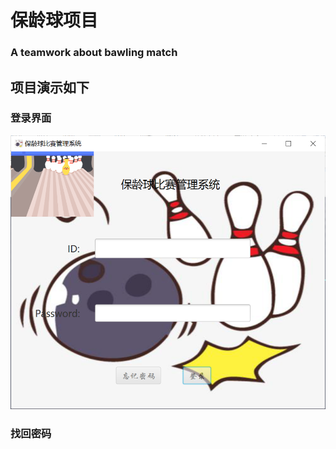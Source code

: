 # 保龄球项目
### A teamwork about bawling match
## 项目演示如下
### 登录界面
![login](https://github.com/ccarmellia/Ball-Scrolling/blob/master/imgs/login.png "login")
### 找回密码

